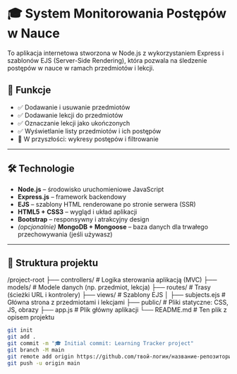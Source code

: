 # 🎓 System Monitorowania Postępów w Nauce

To aplikacja internetowa stworzona w Node.js z wykorzystaniem Express i szablonów EJS (Server-Side Rendering), która pozwala na śledzenie postępów w nauce w ramach przedmiotów i lekcji.


## 📌 Funkcje

- ✅ Dodawanie i usuwanie przedmiotów
- ✅ Dodawanie lekcji do przedmiotów
- ✅ Oznaczanie lekcji jako ukończonych
- ✅ Wyświetlanie listy przedmiotów i ich postępów
- 🚧 W przyszłości: wykresy postępów i filtrowanie

---

## 🛠️ Technologie

- **Node.js** – środowisko uruchomieniowe JavaScript
- **Express.js** – framework backendowy
- **EJS** – szablony HTML renderowane po stronie serwera (SSR)
- **HTML5 + CSS3** – wygląd i układ aplikacji
- **Bootstrap** – responsywny i atrakcyjny design
- *(opcjonalnie)* **MongoDB + Mongoose** – baza danych dla trwałego przechowywania (jeśli używasz)

---

## 📁 Struktura projektu
/project-root
├── controllers/ # Logika sterowania aplikacją (MVC)
├── models/ # Modele danych (np. przedmiot, lekcja)
├── routes/ # Trasy (ścieżki URL i kontrolery)
├── views/ # Szablony EJS
│ ├── subjects.ejs # Główna strona z przedmiotami i lekcjami
├── public/ # Pliki statyczne: CSS, JS, obrazy
├── app.js # Plik główny aplikacji
└── README.md # Ten plik z opisem projektu

```bash
git init
git add .
git commit -m "🎓 Initial commit: Learning Tracker project"
git branch -M main
git remote add origin https://github.com/твой-логин/название-репозитория.git
git push -u origin main